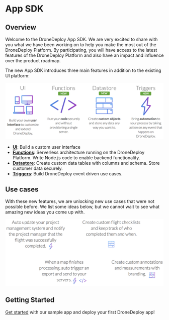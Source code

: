 # App SDK

## Overview

Welcome to the DroneDeploy App SDK. We are very excited to share with you what we have been working on to help you make the most out of the DroneDeploy Platform. By participating, you will have access to the latest features of the DroneDeploy Platform and also have an impact and influence over the product roadmap.

The new App SDK introduces three main features in addition to the existing UI platform:

![](<../../../.gitbook/assets/overview (2).png>)

* [**UI**](ui-kit.md): Build a custom user interface
* [**Functions**](functions.md): Serverless architecture running on the DroneDeploy Platform. Write Node.js code to enable backend functionality.
* [**Datastore**](datastore.md): Create custom data tables with columns and schema. Store customer data securely.
* [**Triggers**](triggers.md): Build DroneDeploy event driven use cases.

## Use cases

With these new features, we are unlocking new use cases that were not possible before. We list some ideas below, but we cannot wait to see what amazing new ideas you come up with.

![](<../../../.gitbook/assets/usecases (3).png>)

## Getting Started

[Get started](getting-started.md) with our sample app and deploy your first DroneDeploy app!
